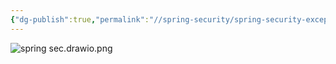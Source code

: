 ```yaml
---
{"dg-publish":true,"permalink":"//spring-security/spring-security-exception-flow-chart/"}
---
```


![spring sec.drawio.png](/img/user/images/spring-sec.drawio.png)